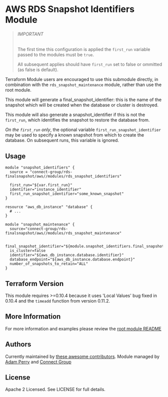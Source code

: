 AWS RDS Snapshot Identifiers Module
===================================

> ###### IMPORTANT
> The first time this configuration is applied the `first_run` variable passed to the modules must be `true`.
>
> All subsequent applies should have `first_run` set to false or ommitted (as false is default).

Terraform Module users are encouraged to use this submodule directly, in combination with the `rds_snapshot_maintenance`
module, rather than use the root module.

This module will generate a final_snapshot_identifier: this is the name of the snapshot which will be created when
the database or cluster is destroyed.

This module will also generate a snapshot_identifier if this is not the `first_run`, which identifies the snapshot to
restore the database from.

*On the `first_run` only*, the optional variable `first_run_snapshot_identifier` may be used to specify
a known snapshot from which to create the database.  On subsequent runs, this variable is ignored.

Usage
-----
```hcl
module "snapshot_identifiers" {
  source = "connect-group/rds-finalsnapshot/aws//modules/rds_snapshot_identifiers"

  first_run="${var.first_run}"
  identifier="instance_identifier"
  first_run_snapshot_identifier="some_known_snapshot"
}

resource "aws_db_instance" "database" {
  # ...
}

module "snapshot_maintenance" {
  source="connect-group/rds-finalsnapshot/aws//modules/rds_snapshot_maintenance"

  final_snapshot_identifier="${module.snapshot_identifiers.final_snapshot_identifier}"
  is_cluster=false
  identifier="${aws_db_instance.database.identifier}"
  database_endpoint="${aws_db_instance.database.endpoint}"
  number_of_snapshots_to_retain="ALL"
}
```

Terraform Version
-----------------
This module requires >=0.10.4 because it uses 'Local Values' bug fixed in 0.10.4 and the `timeadd` function from 
version 0.11.2.

More Information
----------------
For more information and examples please review the [root module README](https://github.com/connect-group/terraform-aws-rds-finalsnapshot/tree/master/README.md) 

Authors
-------
Currently maintained by [these awesome contributors](https://github.com/connect-group/terraform-aws-rds-finalsnapshot/graphs/contributors).
Module managed by [Adam Perry](https://github.com/4dz) and [Connect Group](https://github.com/connect-group)

License
-------
Apache 2 Licensed. See LICENSE for full details.
